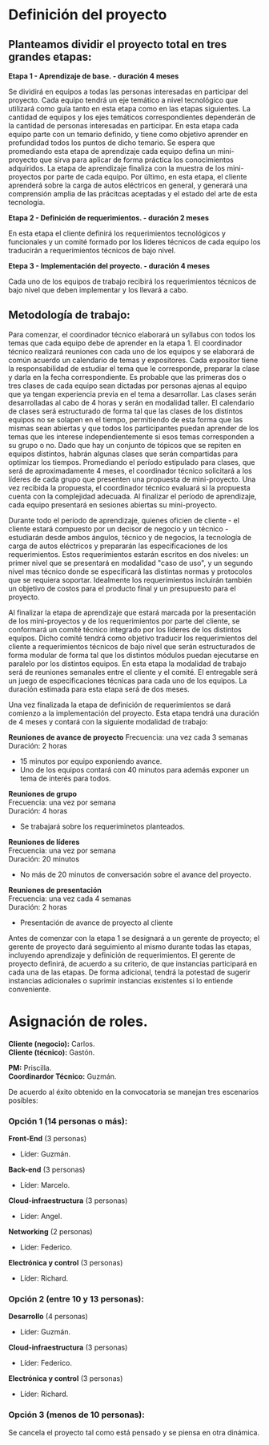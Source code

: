 Definición del proyecto
===

Planteamos dividir el proyecto total en tres grandes etapas:
---

**Etapa 1 - Aprendizaje de base. - duración 4 meses**  

Se dividirá en equipos a todas las personas interesadas en participar del proyecto. Cada equipo tendrá un eje temático a nivel tecnológico que utilizará como guía tanto en esta etapa como en las etapas siguientes. La cantidad de equipos y los ejes temáticos correspondientes dependerán de la cantidad de personas interesadas en participar.
En esta etapa cada equipo parte con un temario definido, y tiene como objetivo aprender en profundidad todos los puntos de dicho temario.
Se espera que promediando esta etapa de aprendizaje cada equipo defina un mini-proyecto que sirva para aplicar de forma práctica los conocimientos adquiridos.
La etapa de aprendizaje finaliza con la muestra de los mini-proyectos por parte de cada equipo. 
Por último, en esta etapa, el cliente aprenderá sobre la carga de autos eléctricos en general, y generará una comprensión amplia de las prácitcas aceptadas y el estado del arte de esta tecnología.

**Etapa 2 - Definición de requerimientos. - duración 2 meses**  

En esta etapa el cliente definirá los requerimientos tecnológicos y funcionales y un comité formado por los líderes técnicos de cada equipo los traducirán a requerimientos técnicos de bajo nivel.

**Etepa 3 - Implementación del proyecto. - duración 4 meses**

Cada uno de los equipos de trabajo recibirá los requerimientos técnicos de bajo nivel que deben implementar y los llevará a cabo.


Metodología de trabajo:
---

Para comenzar, el coordinador técnico elaborará un syllabus con todos los temas que cada equipo debe de aprender en la etapa 1.
El coordinador técnico realizará reuniones con cada uno de los equipos y se elaborará de común acuerdo un calendario de temas y expositores. Cada expositor tiene la responsabilidad de estudiar el tema que le corresponde, preparar la clase y darla en la fecha correspondiente. Es probable que las primeras dos o tres clases de cada equipo sean dictadas por personas ajenas al equipo que ya tengan experiencia previa en el tema a desarrollar.
Las clases serán desarrolladas al cabo de 4 horas y serán en modalidad taller. El calendario de clases será estructurado de forma tal que las clases de los distintos equipos no se solapen en el tiempo, permitiendo de esta forma que las mismas sean abiertas y que todos los participantes puedan aprender de los temas que les interese independientemente si esos temas corresponden a su grupo o no.
Dado que hay un conjunto de tópicos que se repiten en equipos distintos, habrán algunas clases que serán compartidas para optimizar los tiempos.
Promediando el período estipulado para clases, que será de aproximadamente 4 meses, el coordinador técnico solicitará a los líderes de cada grupo que presenten una propuesta de mini-proyecto. Una vez recibida la propuesta, el coordinador técnico evaluará si la propuesta cuenta con la complejidad adecuada.
Al finalizar el período de aprendizaje, cada equipo presentará en sesiones abiertas su mini-proyecto.

Durante todo el período de aprendizaje, quienes oficien de cliente - el cliente estará compuesto por un decisor de negocio y un técnico - estudiarán desde ambos ángulos, técnico y de negocios, la tecnología de carga de autos eléctricos y prepararán las especificaciones de los requerimientos. Estos requerimientos estarán escritos en dos niveles: un primer nivel que se presentará en modalidad "caso de uso", y un segundo nivel mas técnico donde se especificará las distintas normas y protocolos que se requiera soportar. Idealmente los requerimientos incluirán también un objetivo de costos para el producto final y un presupuesto para el proyecto.

Al finalizar la etapa de aprendizaje que estará marcada por la presentación de los mini-proyectos y de los requerimientos por parte del cliente, se conformará un comité técnico integrado por los líderes de los distintos equipos. Dicho comité tendrá como objetivo traducir los requerimientos del cliente a requerimientos técnicos de bajo nivel que serán estructurados de forma modular de forma tal que los distintos módulos puedan ejecutarse en paralelo por los distintos equipos. En esta etapa la modalidad de trabajo será de reuniones semanales entre el cliente y el comité. El entregable será un juego de especificaciones técnicas para cada uno de los equipos. La duración estimada para esta etapa será de dos meses.

Una vez finalizada la etapa de definición de requerimientos se dará comienzo a la implementación del proyecto. Esta etapa tendrá una duración de 4 meses y contará con la siguiente modalidad de trabajo:

**Reuniones de avance de proyecto**
Frecuencia: una vez cada 3 semanas
Duración: 2 horas
* 15 minutos por equipo exponiendo avance.
* Uno de los equipos contará con 40 minutos para además exponer un tema de interés para todos.

**Reuniones de grupo**  
Frecuencia: una vez por semana  
Duración: 4 horas
* Se trabajará sobre los requeriminetos planteados.

**Reuniones de líderes**  
Frecuencia: una vez por semana  
Duración: 20 minutos
* No más de 20 minutos de conversación sobre el avance del proyecto.

**Reuniones de presentación**  
Frecuencia: una vez cada 4 semanas  
Duración: 2 horas
* Presentación de avance de proyecto al cliente


Antes de comenzar con la etapa 1 se designará a un gerente de proyecto; el gerente de proyecto dará seguimiento al mismo durante todas las etapas, incluyendo aprendizaje y definición de requerimientos.
El gerente de proyecto definirá, de acuerdo a su criterio, de que instancias participará en cada una de las etapas. De forma adicional, tendrá la potestad de sugerir instancias adicionales o suprimir instancias existentes si lo entiende conveniente.

# Asignación de roles.


**Cliente (negocio):** Carlos.  
**Cliente (técnico):** Gastón.

**PM:** Priscilla.  
**Coordinardor Técnico:** Guzmán.  

De acuerdo al éxito obtenido en la convocatoria se manejan tres escenarios posibles:


### Opción 1 (14 personas o más):

**Front-End** (3 personas) 
* Líder: Guzmán.

**Back-end** (3 personas)
* Líder: Marcelo.

**Cloud-infraestructura** (3 personas)
* Líder: Angel.

**Networking** (2 personas)
* Líder: Federico.

**Electrónica y control** (3 personas)  
* Líder: Richard.


### Opción 2 (entre 10 y 13 personas):

**Desarrollo** (4 personas)
* Líder: Guzmán.

**Cloud-infraestructura** (3 personas)
* Líder: Federico.

**Electrónica y control** (3 personas)
* Líder: Richard. 


### Opción 3 (menos de 10 personas):

Se cancela el proyecto tal como está pensado y se piensa en otra dinámica.

















